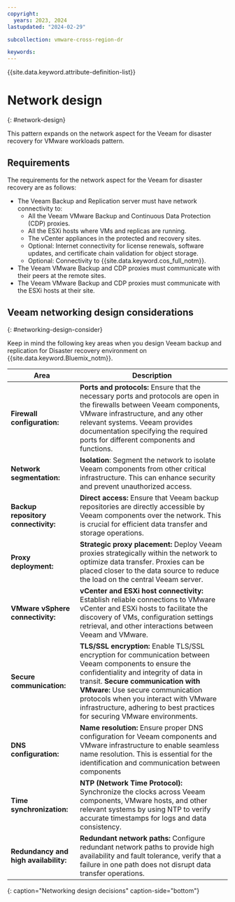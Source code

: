 ```yaml
---
copyright:
  years: 2023, 2024
lastupdated: "2024-02-29"

subcollection: vmware-cross-region-dr

keywords:
---
```

{{site.data.keyword.attribute-definition-list}}

# Network design

{: #network-design}

This pattern expands on the network aspect for the Veeam for disaster recovery for VMware workloads pattern.

## Requirements

The requirements for the network aspect for the Veeam for disaster recovery are as follows:

- The Veeam Backup and Replication server must have network connectivity to:
  - All the Veeam VMware Backup and Continuous Data Protection (CDP) proxies.
  - All the ESXi hosts where VMs and replicas are running.
  - The vCenter appliances in the protected and recovery sites.
  - Optional: Internet connectivity for license renewals, software updates, and certificate chain validation for object storage.
  - Optional: Connectivity to {{site.data.keyword.cos_full_notm}}.
- The Veeam VMware Backup and CDP proxies must communicate with their peers at the remote sites.
- The Veeam VMware Backup and CDP proxies must communicate with the ESXi hosts at their site.

## Veeam networking design considerations
{: #networking-design-consider}

Keep in mind the following key areas when you design Veeam backup and replication for Disaster recovery environment on {{site.data.keyword.Bluemix_notm}}.

| Area                              | Description                                                                                                                                                                                                                                                                                                                                       |
| ------------------------------------------- | ----------------------------------------------------------------------------------------------------------------------------------------------------------------------------------------------------------------------------------------------------------------------------------------------------------------------------------------------------------- |
| **Firewall configuration:**           | **Ports and protocols:** Ensure that the necessary ports and protocols are open in the firewalls between Veeam components, VMware infrastructure, and any other relevant systems. Veeam provides documentation specifying the required ports for different components and functions.                                                            |
| **Network segmentation:**             | **Isolation**: Segment the network to isolate Veeam components from other critical infrastructure. This can enhance security and prevent unauthorized access.                                                                                                                                                                                         |
| **Backup repository connectivity:**   | **Direct access:** Ensure that Veeam backup repositories are directly accessible by Veeam components over the network. This is crucial for efficient data transfer and storage operations.                                                                                                                                                            |
| **Proxy deployment:**                 | **Strategic proxy placement:** Deploy Veeam proxies strategically within the network to optimize data transfer. Proxies can be placed closer to the data source to reduce the load on the central Veeam server.                                                                                                                                       |
| **VMware vSphere connectivity:**      | **vCenter and ESXi host connectivity:** Establish reliable connections to VMware vCenter and ESXi hosts to facilitate the discovery of VMs, configuration settings retrieval, and other interactions between Veeam and VMware.                                                                                                                        |
| **Secure communication:**             | **TLS/SSL encryption:** Enable TLS/SSL encryption for communication between Veeam components to ensure the confidentiality and integrity of data in transit. **Secure communication with VMware:** Use secure communication protocols when you interact with VMware infrastructure, adhering to best practices for securing VMware environments. |
| **DNS configuration:**                | **Name resolution:** Ensure proper DNS configuration for Veeam components and VMware infrastructure to enable seamless name resolution. This is essential for the identification and communication between components                                                                                                                                 |
| **Time synchronization:**             | **NTP (Network Time Protocol):** Synchronize the clocks across Veeam components, VMware hosts, and other relevant systems by using NTP to verify accurate timestamps for logs and data consistency.                                                                                                                                                      |
| **Redundancy and high availability:** | **Redundant network paths:** Configure redundant network paths to provide high availability and fault tolerance, verify that a failure in one path does not disrupt data transfer operations.                                                                                                                                                       |
{: caption="Networking design decisions" caption-side="bottom"}
